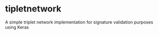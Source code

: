 # tipletnetwork
A simple triplet network implementation for signature validation purposes using Keras
